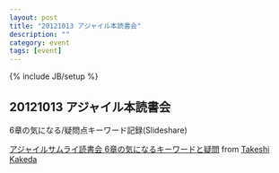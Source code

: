 ```yaml
---
layout: post
title: "20121013 アジャイル本読書会"
description: ""
category: event
tags: [event]
---
```

{% include JB/setup %}


## 20121013 アジャイル本読書会

6章の気になる/疑問点キーワード記録(Slideshare)

[アジャイルサムライ読書会 6章の気になるキーワードと疑問](http://www.slideshare.net/kkd/6-14730405) from [Takeshi Kakeda](http://www.slideshare.net/kkd)

